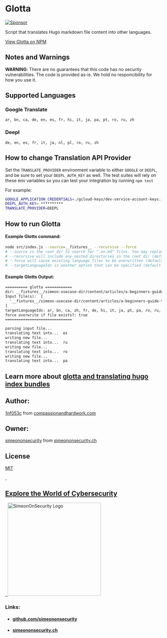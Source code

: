 # Glotta

[![Sponsor](https://img.shields.io/badge/Sponsor-Click%20Here-ff69b4)](https://github.com/sponsors/simeononsecurity) 

Script that translates Hugo markdown file content into other languages.

[View Glotta on NPM](https://www.npmjs.com/package/glotta)

## Notes and Warnings
**WARNING**: There are no guarantees that this code has no security vulnerabilities. The code is provided as-is. We hold no responcibility for how you use it.

## Supported Languages

### Google Translate

`ar, bn, ca, de, en, es, fr, hi, it, ja, pa, pt, ro, ru, zh`

### Deepl

`de, en, es, fr, it, ja, nl, pl, ro, ru, zh`

## How to change Translation API Provider

Set the `TRANSLATE_PROVIDER` environment variable to either `GOOGLE` or `DEEPL`, and be sure to set your `DEEPL_AUTH_KEY` as well.
The test suites will rely on these env variables so you can test your integration by running `npm test`

For example:
```sh
GOOGLE_APPLICATION_CREDENTIALS=./gcloud-keys/dev-service-account-keys.json
DEEPL_AUTH_KEY= **********
TRANSLATE_PROVIDER=DEEPL
```

## How to run Glotta
#### Example Glotts command:

```sh
node src/index.js --source=__fixtures__ --recursive --force
# --source is the root dir to search for ".en.md" files. You may replace __fixtures__ with any other dir name.
# --recursive will include any nested directories in the root dir (default is false)
# --force will cause existing language files to be overwritten (default is to ignore existing language file)
# --targetLanguageIds is another option that can be specified (default target ids are: ar, bn, ca, zh, fr, de, hi, it, ja, pt, pa, ro, ru, es
```

#### Example Glotts Output:
```txt
========== glotta ============
dir: __fixtures__/simeon-usecase-dir/content/articles/a-beginners-guide-to-setting-up-a-secure-and-resilient-vpn-for-remote-workers
Input file(s):  [
  '__fixtures__/simeon-usecase-dir/content/articles/a-beginners-guide-to-setting-up-a-secure-and-resilient-vpn-for-remote-workers/index.en.md'
]
targetLanguageIds: ar, bn, ca, zh, fr, de, hi, it, ja, pt, pa, ro, ru, es
force overwrite if file exists?: true
==============================

parsing input file...
translating text into...  es
writing new file...
translating text into...  ru
writing new file...
translating text into...  ro
writing new file...
translating text into...  pa
```

## Learn more about [glotta and translating hugo index bundles](https://simeononsecurity.ch/other/glotta-streamlining-hugo-text-translation-for-global-reach/)

## Author:

[1nf053c](https://github.com/1nf053c) from [compassionandhardwork.com](https://compassionandhardwork.com)

## Owner:

[simeononsecurity](https://github.com/simeononsecurity) from [simeononsecurity.ch](https://simeononsecurity.ch)

## License

[MIT](https://github.com/simeononsecurity/glotta/blob/main/LICENSE)

<a href="https://simeononsecurity.ch" target="_blank" rel="noopener noreferrer">
  <h2>Explore the World of Cybersecurity</h2>
</a>
<a href="https://simeononsecurity.ch" target="_blank" rel="noopener noreferrer">
  <img src="https://simeononsecurity.ch/img/banner.png" alt="SimeonOnSecurity Logo" width="300" height="300">
</a>

### Links:
- #### [github.com/simeononsecurity](https://github.com/simeononsecurity)
- #### [simeononsecurity.ch](https://simeononsecurity.ch)
